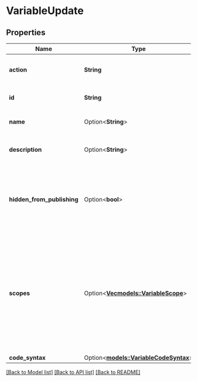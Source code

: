# VariableUpdate

## Properties

Name | Type | Description | Notes
------------ | ------------- | ------------- | -------------
**action** | **String** | The action to perform for the variable. | 
**id** | **String** | The id of the variable to update. | 
**name** | Option<**String**> | The name of this variable. | [optional]
**description** | Option<**String**> | The description of this variable. | [optional]
**hidden_from_publishing** | Option<**bool**> | Whether this variable is hidden when publishing the current file as a library. | [optional][default to false]
**scopes** | Option<[**Vec<models::VariableScope>**](VariableScope.md)> | An array of scopes in the UI where this variable is shown. Setting this property will show/hide this variable in the variable picker UI for different fields. | [optional]
**code_syntax** | Option<[**models::VariableCodeSyntax**](VariableCodeSyntax.md)> |  | [optional]

[[Back to Model list]](../README.md#documentation-for-models) [[Back to API list]](../README.md#documentation-for-api-endpoints) [[Back to README]](../README.md)


